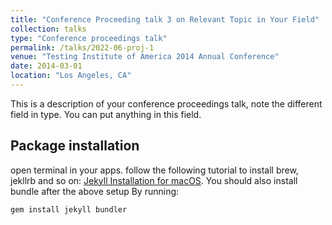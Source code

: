 ```yaml
---
title: "Conference Proceeding talk 3 on Relevant Topic in Your Field"
collection: talks
type: "Conference proceedings talk"
permalink: /talks/2022-06-proj-1
venue: "Testing Institute of America 2014 Annual Conference"
date: 2014-03-01
location: "Los Angeles, CA"
---
```


This is a description of your conference proceedings talk, note the different field in type. You can put anything in this field.

## Package installation
open terminal in your apps.
follow the following tutorial to install brew, jekllrb and so on:
[Jekyll Installation for macOS](https://jekyllrb.com/docs/installation/macos/).
You should also install bundle after the above setup
By running:

`gem install jekyll bundler`